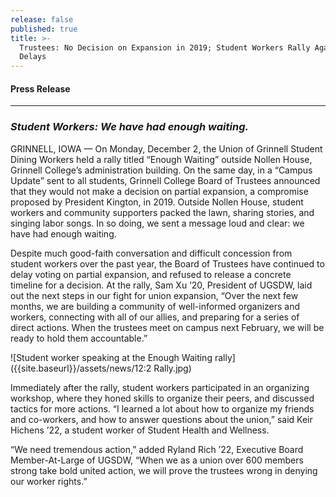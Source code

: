 ```yaml
---
release: false
published: true
title: >-
  Trustees: No Decision on Expansion in 2019; Student Workers Rally Against
  Delays
---
```

#### Press Release

***

### *Student Workers: We have had enough waiting.*

GRINNELL, IOWA — On Monday, December 2,  the Union of Grinnell Student Dining Workers held a rally titled “Enough Waiting” outside Nollen House, Grinnell College’s administration building. On the same day, in a “Campus Update” sent to all students, Grinnell College Board of Trustees announced that they would not make a decision on partial expansion, a compromise proposed by President Kington, in 2019. Outside Nollen House, student workers and community supporters packed the lawn, sharing stories, and singing labor songs. In so doing, we sent a message loud and clear: we have had enough waiting.

Despite much good-faith conversation and difficult concession from student workers over the past year, the Board of Trustees have continued to delay voting on partial expansion, and refused to release a concrete timeline for a decision. At the rally, Sam Xu ’20, President of UGSDW, laid out the next steps in our fight for union expansion, “Over the next few months, we are building a community of well-informed organizers and workers, connecting with all of our allies, and preparing for a series of direct actions. When the trustees meet on campus next February, we will be ready to hold them accountable.” 

![Student worker speaking at the Enough Waiting rally]({{site.baseurl}}/assets/news/12:2 Rally.jpg)

Immediately after the rally, student workers participated in an organizing workshop, where they honed skills to organize their peers, and discussed tactics for more actions. “I learned a lot about how to organize my friends and co-workers, and how to answer questions about the union,” said Keir Hichens ’22, a student worker of Student Health and Wellness. 

“We need tremendous action,” added Ryland Rich ’22, Executive Board Member-At-Large of UGSDW, “When we as a union over 600 members strong take bold united action, we will prove the trustees wrong in denying our worker rights.”
